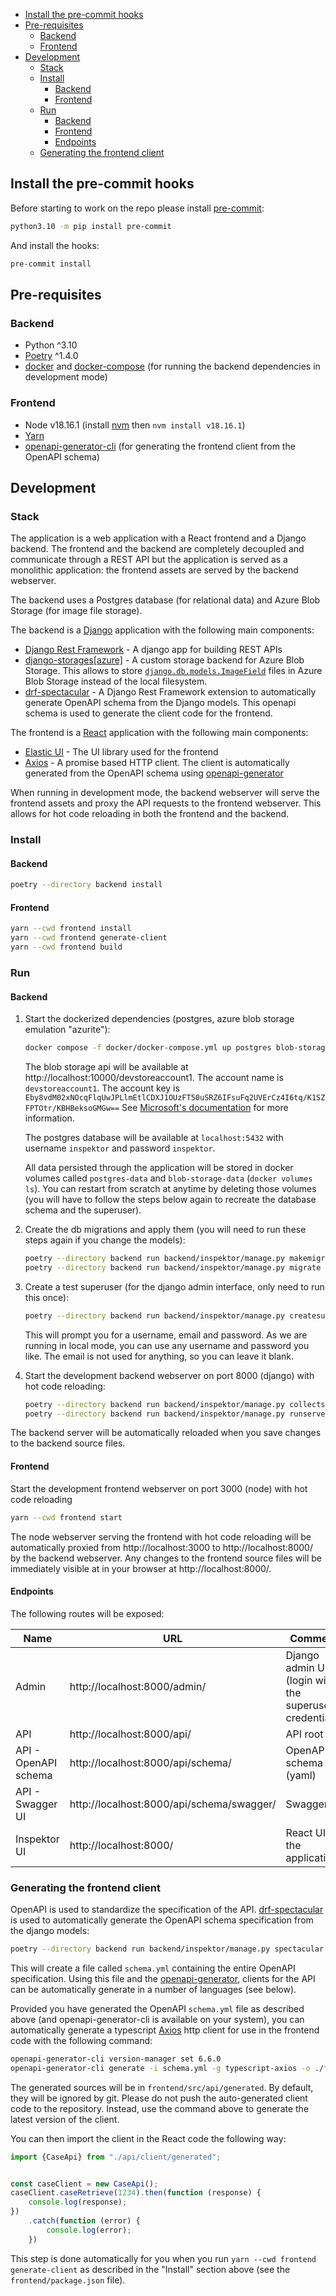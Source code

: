 <!-- TOC -->

* [Install the pre-commit hooks](#install-the-pre-commit-hooks)
* [Pre-requisites](#pre-requisites)
    * [Backend](#backend)
    * [Frontend](#frontend)
* [Development](#development)
    * [Stack](#stack)
    * [Install](#install)
        * [Backend](#backend-1)
        * [Frontend](#frontend-1)
    * [Run](#run)
        * [Backend](#backend-2)
        * [Frontend](#frontend-2)
        * [Endpoints](#endpoints)
    * [Generating the frontend client](#generating-the-frontend-client)

<!-- TOC -->

## Install the pre-commit hooks

Before starting to work on the repo please install [pre-commit](https://pre-commit.com/):

```bash
python3.10 -m pip install pre-commit
```

And install the hooks:

```bash
pre-commit install
```

## Pre-requisites

### Backend

* Python ^3.10
* [Poetry](https://python-poetry.org/) ^1.4.0
* [docker](https://docs.docker.com/engine/install/) and [docker-compose](https://docs.docker.com/compose/) (for running
  the backend dependencies in development mode)

### Frontend

* Node v18.16.1 (install [nvm](https://github.com/nvm-sh/nvm) then `nvm install v18.16.1`)
* [Yarn](https://classic.yarnpkg.com/lang/en/docs/install)
* [openapi-generator-cli](https://openapi-generator.tech/docs/installation/) (for generating the frontend client from the
  OpenAPI schema)

## Development

### Stack

The application is a web application with a React frontend and a Django backend. The frontend and the backend are
completely decoupled and communicate through a REST API but the application is served as a monolithic application:
the frontend assets are served by the backend webserver.

The backend uses a Postgres database (for relational data) and Azure Blob Storage (for image file storage).

The backend is a [Django](https://www.djangoproject.com/) application with the following main components:

* [Django Rest Framework](https://www.django-rest-framework.org/) - A django app for building REST APIs
* [django-storages[azure]](https://django-storages.readthedocs.io/en/latest/backends/azure.html) - A custom storage
  backend for Azure Blob Storage. This allows to
  store [`django.db.models.ImageField`](https://docs.djangoproject.com/en/5.0/ref/models/fields/#django.db.models.ImageField)
  files in Azure Blob Storage instead of the local filesystem.
* [drf-spectacular](https://drf-spectacular.readthedocs.io/en/latest/) - A Django Rest Framework extension to
  automatically
  generate OpenAPI schema from the Django models. This openapi schema is used to generate the client code for the
  frontend.

The frontend is a [React](https://reactjs.org/) application with the following main components:

* [Elastic UI](https://elastic.github.io/eui/#/) - The UI library used for the frontend
* [Axios](https://axios-http.com/docs/intro) - A promise based HTTP client. The client is automatically generated from
  the
  OpenAPI schema using [openapi-generator](https://openapi-generator.tech/docs/installation/)

When running in development mode, the backend webserver will serve the frontend assets and proxy the API requests to the
frontend webserver. This allows for hot code reloading in both the frontend and the backend.

### Install

#### Backend

```bash
poetry --directory backend install
```

#### Frontend

```bash
yarn --cwd frontend install
yarn --cwd frontend generate-client
yarn --cwd frontend build
```

### Run

#### Backend

1. Start the dockerized dependencies (postgres, azure blob storage emulation "azurite"):

    ```bash
    docker compose -f docker/docker-compose.yml up postgres blob-storage
    ```

   The blob storage api will be available at http://localhost:10000/devstoreaccount1.
   The account name is `devstoreaccount1`. The account key
   is `Eby8vdM02xNOcqFlqUwJPLlmEtlCDXJ1OUzFT50uSRZ6IFsuFq2UVErCz4I6tq/K1SZFPTOtr/KBHBeksoGMGw==`
   See [Microsoft's documentation](https://learn.microsoft.com/en-us/azure/storage/common/storage-use-azurite?tabs=visual-studio#well-known-storage-account-and-key)
   for more information.

   The postgres database will be available at `localhost:5432` with username `inspektor` and password `inspektor`.

   All data persisted through the application will be stored in docker volumes called `postgres-data`
   and `blob-storage-data` (`docker volumes ls`).
   You can restart from scratch at anytime by deleting those volumes (you will have to follow the steps below again to
   recreate the database schema and the superuser).

2. Create the db migrations and apply them (you will need to run these steps again if you change the models):

    ```bash
    poetry --directory backend run backend/inspektor/manage.py makemigrations
    poetry --directory backend run backend/inspektor/manage.py migrate
    ```

3. Create a test superuser (for the django admin interface, only need to run this once):

    ```bash
    poetry --directory backend run backend/inspektor/manage.py createsuperuser
    ```

   This will prompt you for a username, email and password. As we are running in local mode, you can use any
   username and password you like. The email is not used for anything, so you can leave it blank.

4. Start the development backend webserver on port 8000 (django) with hot code reloading:

    ```bash
    poetry --directory backend run backend/inspektor/manage.py collectstatic --noinput
    poetry --directory backend run backend/inspektor/manage.py runserver
    ```

The backend server will be automatically reloaded when you save changes to the backend source files.

#### Frontend

Start the development frontend webserver on port 3000 (node) with hot code reloading

```bash
yarn --cwd frontend start
```

The node webserver serving the frontend with hot code reloading will be automatically proxied from http://localhost:3000
to
http://localhost:8000/ by the backend webserver. Any changes to the frontend source files will be immediately visible at
in
your browser at http://localhost:8000/.

#### Endpoints

The following routes will be exposed:

| Name                 | URL                                       | Comment                                                |
|----------------------|-------------------------------------------|--------------------------------------------------------|
| Admin                | http://localhost:8000/admin/              | Django admin UI (login with the superuser credentials) |
| API                  | http://localhost:8000/api/                | API root                                               |
| API - OpenAPI schema | http://localhost:8000/api/schema/         | OpenAPI schema file (yaml)                             |
| API - Swagger UI     | http://localhost:8000/api/schema/swagger/ | Swagger UI                                             |
| Inspektor UI         | http://localhost:8000/                    | React UI of the application                            |

### Generating the frontend client

OpenAPI is used to standardize the specification of the
API. [drf-spectacular](https://drf-spectacular.readthedocs.io/en/latest/)
is used to automatically generate the OpenAPI schema specification from the django models:

```bash
poetry --directory backend run backend/inspektor/manage.py spectacular --color --file schema.yml
```

This will create a file called `schema.yml` containing the entire OpenAPI specification.
Using this file and the [openapi-generator](https://github.com/OpenAPITools/openapi-generator), clients for the API
can be automatically generate in a number of languages (see below).

Provided you have generated the OpenAPI `schema.yml` file as described above (and openapi-generator-cli is available on
your system),
you can automatically generate a typescript [Axios](https://github.com/axios/axios) http client for use in the frontend
code with the following command:

```bash
openapi-generator-cli version-manager set 6.6.0
openapi-generator-cli generate -i schema.yml -g typescript-axios -o ./frontend/src/api/generated --additional-properties=withInterfaces=true
```

The generated sources will be in `frontend/src/api/generated`. By default, they will be ignored by git.
Please do not push the auto-generated client code to the repository. Instead, use the command above to generate the
latest version of the client.

You can then import the client in the React code the following way:

```typescript
import {CaseApi} from "./api/client/generated";


const caseClient = new CaseApi();
caseClient.caseRetrieve(1234).then(function (response) {
    console.log(response);
})
    .catch(function (error) {
        console.log(error);
    })
```

This step is done automatically for you when you run `yarn --cwd frontend generate-client` as described in the
"Install" section above (see the `frontend/package.json` file).
